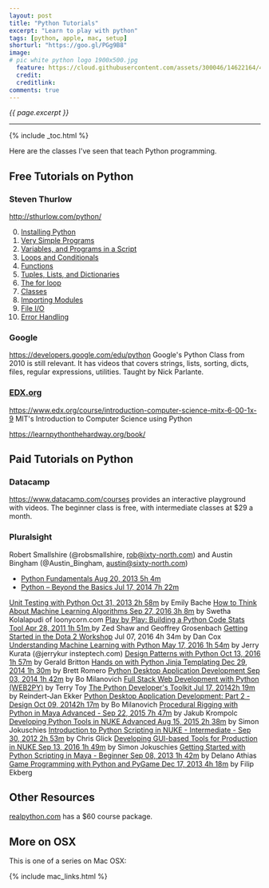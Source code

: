 ```yaml
---
layout: post
title: "Python Tutorials"
excerpt: "Learn to play with python"
tags: [python, apple, mac, setup]
shorturl: "https://goo.gl/PGg9B8"
image:
# pic white python logo 1900x500.jpg
  feature: https://cloud.githubusercontent.com/assets/300046/14622164/4230c848-0585-11e6-957b-be11147346e6.jpg
  credit: 
  creditlink: 
comments: true
---
```

<i>{{ page.excerpt }}</i>
<hr />

{% include _toc.html %}

Here are the classes I've seen that teach Python programming.


## Free Tutorials on Python

### Steven Thurlow

<a target="_blank" href="http://sthurlow.com/python/">
http://sthurlow.com/python/</a>

0. <a target="_blank" href="http://sthurlow.com/python/lesson01/">
   Installing Python</a>

0. <a target="_blank" href="http://sthurlow.com/python/lesson01/">
   Very Simple Programs</a>

0. <a target="_blank" href="http://sthurlow.com/python/lesson01/">
   Variables, and Programs in a Script</a>

0. <a target="_blank" href="http://sthurlow.com/python/lesson01/">
   Loops and Conditionals</a>

0. <a target="_blank" href="http://sthurlow.com/python/lesson01/">
   Functions</a>

0. <a target="_blank" href="http://sthurlow.com/python/lesson01/">
   Tuples, Lists, and Dictionaries</a>

0. <a target="_blank" href="http://sthurlow.com/python/lesson01/">
   The for loop</a>

0. <a target="_blank" href="http://sthurlow.com/python/lesson01/">
   Classes</a>

0. <a target="_blank" href="http://sthurlow.com/python/lesson01/">
   Importing Modules</a>

0. <a target="_blank" href="http://sthurlow.com/python/lesson01/">
   File I/O</a>

0. <a target="_blank" href="http://sthurlow.com/python/lesson01/">
   Error Handling</a>


### Google

<a target="_blank" href="https://developers.google.com/edu/python/">
https://developers.google.com/edu/python</a>
Google's Python Class from 2010 is still relevant.
It has videos that
covers strings, lists, sorting, dicts, files, 
regular expressions, utilities.
Taught by Nick Parlante.
<a target="_blank" href="https://developers.google.com/edu/python/"
Support materials</a>

### EDX.org

https://www.edx.org/course/introduction-computer-science-mitx-6-00-1x-9
MIT's Introduction to Computer Science using Python


https://learnpythonthehardway.org/book/



## Paid Tutorials on Python

### Datacamp

<a target="_blank" href="https://www.datacamp.com/courses">
https://www.datacamp.com/courses</a>
provides an interactive playground with videos.
The beginner class is free,
with intermediate classes at $29 a month.



### Pluralsight #

Robert Smallshire (@robsmallshire, rob@ixty-north.com)
and 
Austin Bingham (@Austin_Bingham, austin@sixty-north.com)

* <a target="_blank" href="https://app.pluralsight.com/library/courses/python-fundamentals/">
   Python Fundamentals Aug 20, 2013 5h 4m</a>

* <a target="_blank" href="https://app.pluralsight.com/library/courses/python-beyond-basics/">
   Python – Beyond the Basics
   Jul 17, 2014 7h 22m</a>

<a target="_blank" href="https://app.pluralsight.com/library/courses/unit-testing-python">
Unit Testing with Python
Oct 31, 2013 2h 58m</a>
by Emily Bache

<a target="_blank" href="https://app.pluralsight.com/library/courses/machine-learning-algorithms">
How to Think About Machine Learning Algorithms
Sep 27, 2016 3h 8m</a>
by Swetha Kolalapudi
of loonycorn.com


<a target="_blank" href="https://app.pluralsight.com/library/courses/play-by-play-zed-shaw/">
Play by Play: Building a Python Code Stats Tool 
Apr 28, 2011 1h 51m
</a>
by Zed Shaw 
and 
Geoffrey Grosenbach

<a target="_blank" href="https://app.pluralsight.com/library/courses/dota-2-workshop-getting-started-2486">
Getting Started in the Dota 2 Workshop</a>
Jul 07, 2016 4h 34m
by Dan Cox 

<a target="_blank" href="https://app.pluralsight.com/library/courses/python-understanding-machine-learning">
Understanding Machine Learning with Python
May 17, 2016 1h 54m</a>
by Jerry Kurata 
(@jerrykur insteptech.com)

<a target="_blank" href="https://app.pluralsight.com/library/courses/python-design-patterns">
Design Patterns with Python
Oct 13, 2016 1h 57m</a>
by Gerald Britton

<a target="_blank" href="https://app.pluralsight.com/library/courses/python-jinja-templating">
Hands on with Python Jinja Templating
Dec 29, 2014 1h 30m</a>
by Brett Romero

<a target="_blank" href="https://app.pluralsight.com/library/courses/python-desktop-application-development">
Python Desktop Application Development
Sep 03, 2014 1h 42m</a>
by Bo Milanovich 

<a target="_blank" href="https://app.pluralsight.com/library/courses/full-stack-web-development-python-web2py">
Full Stack Web Development with Python (WEB2PY)</a>
by Terry Toy

<a target="_blank" href="https://app.pluralsight.com/library/courses/python-developers-toolkit">
The Python Developer's Toolkit
Jul 17, 20142h 19m</a>
by Reindert-Jan Ekker

<a target="_blank" href="https://app.pluralsight.com/library/courses/python-desktop-application-development-design-part2/">
Python Desktop Application Development: Part 2 - Design
Oct 09, 20142h 17m</a>
by Bo Milanovich

<a target="_blank" href="https://app.pluralsight.com/library/courses/procedural-rigging-python-maya-2283">
Procedural Rigging with Python in Maya
Advanced - Sep 22, 2015 7h 47m</a>
by Jakub Krompolc

<a target="_blank" href="https://app.pluralsight.com/library/courses/developing-python-tools-nuke-2219">
Developing Python Tools in NUKE
Advanced Aug 15, 2015 2h 38m</a>
by Simon Jokuschies

<a target="_blank" href="https://app.pluralsight.com/library/courses/introduction-python-scripting-nuke-820">
Introduction to Python Scripting in NUKE
- Intermediate - Sep 30, 2012 2h 53m</a>
by Chris Glick

<a target="_blank" href="https://app.pluralsight.com/library/courses/nuke-developing-gui-based-tools-production-2549">
Developing GUI-based Tools for Production in NUKE
Sep 13, 2016 1h 49m</a>
by Simon Jokuschies

<a target="_blank" href="https://app.pluralsight.com/library/courses/getting-started-python-scripting-maya-1283">
Getting Started with Python Scripting in Maya
- Beginner Sep 08, 2013 1h 42m</a>
by Delano Athias

<a target="_blank" href="https://app.pluralsight.com/library/courses/game-programming-python-pygame">
Game Programming with Python and PyGame
Dec 17, 2013 4h 18m</a>
by Filip Ekberg


## Other Resources #

<a target="_blank" href="https://realpython.com/#course-packages">
realpython.com</a> has a $60 course package.


## More on OSX

This is one of a series on Mac OSX:

{% include mac_links.html %}

